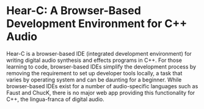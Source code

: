 # Hear-C: A Browser-Based Development Environment for C++ Audio
Hear-C is a browser-based IDE (integrated development environment) for writing digital audio synthesis and effects programs in C++. For those learning to code, browser-based IDEs simplify the development process by removing the requirement to set up developer tools locally, a task that varies by operating system and can be daunting for a beginner. While browser-based IDEs exist for a number of audio-specific languages such as Faust and ChucK, there is no major web app providing this functionality for C++, the lingua-franca of digital audio.
